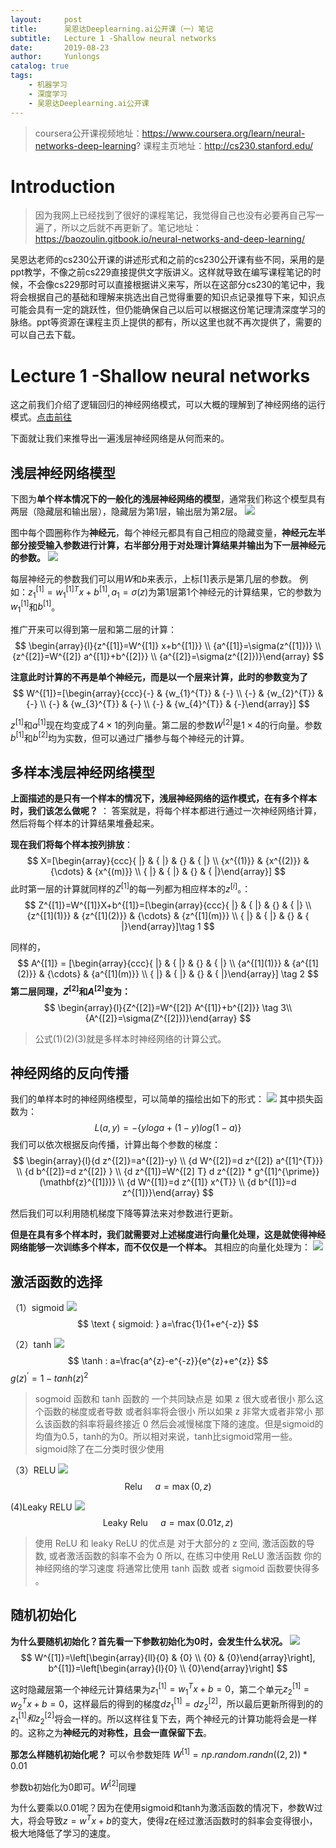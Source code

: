```yaml
---
layout:     post
title:      吴恩达Deeplearning.ai公开课（一）笔记
subtitle:   Lecture 1 -Shallow neural networks
date:       2019-08-23
author:     Yunlongs
catalog: true
tags:
    - 机器学习
    - 深度学习
    - 吴恩达Deeplearning.ai公开课
---
```


>coursera公开课视频地址：https://www.coursera.org/learn/neural-networks-deep-learning?
课程主页地址：http://cs230.stanford.edu/

# Introduction
>因为我网上已经找到了很好的课程笔记，我觉得自己也没有必要再自己写一遍了，所以之后就不再更新了。笔记地址：https://baozoulin.gitbook.io/neural-networks-and-deep-learning/

吴恩达老师的cs230公开课的讲述形式和之前的cs230公开课有些不同，采用的是ppt教学，不像之前cs229直接提供文字版讲义。这样就导致在编写课程笔记的时候，不会像cs229那时可以直接根据讲义来写，所以在这部分cs230的笔记中，我将会根据自己的基础和理解来挑选出自己觉得重要的知识点记录推导下来，知识点可能会具有一定的跳跃性，但仍能确保自己以后可以根据这份笔记理清深度学习的脉络。ppt等资源在课程主页上提供的都有，所以这里也就不再次提供了，需要的可以自己去下载。

# Lecture 1 -Shallow neural networks

这之前我们介绍了逻辑回归的神经网络模式，可以大概的理解到了神经网络的运行模式。[点击前往](2019-01-21-ML-NOTE-3.md##3.逻辑回归-神经网络模式)

下面就让我们来推导出一遍浅层神经网络是从何而来的。

## 浅层神经网络模型
下图为**单个样本情况下的一般化的浅层神经网络的模型**，通常我们称这个模型具有两层（隐藏层和输出层），隐藏层为第1层，输出层为第2层。
![](https://yunlongs-1253041399.cos.ap-chengdu.myqcloud.com/image/cs230/lecture-1/1.png)

图中每个圆圈称作为**神经元**，每个神经元都具有自己相应的隐藏变量，**神经元左半部分接受输入参数进行计算，右半部分用于对处理计算结果并输出为下一层神经元的参数。**
![](https://yunlongs-1253041399.cos.ap-chengdu.myqcloud.com/image/cs230/lecture-1/2.png)

每层神经元的参数我们可以用$W$和$b$来表示，上标$[1]$表示是第几层的参数。
例如：$z_1^{[1]}=w_1^{[1]T} x+b^{[1]},a_1 = \sigma (z)$为第1层第1个神经元的计算结果，它的参数为$w_1^{[1]}$和$b^{[1]}$。

推广开来可以得到第一层和第二层的计算：
$$
\begin{array}{l}{z^{[1]}=W^{[1]} x+b^{[1]}} \\ {a^{[1]}=\sigma(z^{[1]})} \\ {z^{[2]}=W^{[2]} a^{[1]}+b^{[2]}} \\ {a^{[2]}=\sigma(z^{[2]})}\end{array}
$$

**注意此时计算的不再是单个神经元，而是以一个层来计算，此时的参数变为了**
$$
W^{[1]}=[\begin{array}{ccc}{-} & {w_{1}^{T}} & {-} \\ {-} & {w_{2}^{T}} & {-} \\ {-} & {w_{3}^{T}} & {-} \\ {-} & {w_{4}^{T}} & {-}\end{array}]
$$

$z^{[1]}$和$a^{[1]}$现在均变成了$4 \times 1$的列向量。第二层的参数$W^{[2]}$是$1\times4$的行向量。参数$b^{[1]}$和$b^{[2]}$均为实数，但可以通过广播参与每个神经元的计算。

## 多样本浅层神经网络模型

**上面描述的是只有一个样本的情况下，浅层神经网络的运作模式，在有多个样本时，我们该怎么做呢？** ：
答案就是，将每个样本都进行通过一次神经网络计算，然后将每个样本的计算结果堆叠起来。

**现在我们将每个样本按列排放**：
$$
X=[\begin{array}{ccc}{ |} & { |} & {} & { |} \\ {x^{(1)}} & {x^{(2)}} & {\cdots} & {x^{(m)}} \\ { |} & { |} & {} & { |}\end{array}]
$$
此时第一层的计算就同样的$Z^{[1]}$的每一列都为相应样本的$z^{[i]}$。：
$$
Z^{[1]}=W^{[1]}X+b^{[1]}=[\begin{array}{ccc}{ |} & { |} & {} & { |} \\ {z^{[1](1)}} & {z^{[1](2)}} & {\cdots} & {z^{[1](m)}} \\ { |} & { |} & {} & { |}\end{array}]\tag 1
$$

同样的，
$$
A^{[1]} = [\begin{array}{ccc}{ |} & { |} & {} & { |} \\ {a^{[1](1)}} & {a^{[1](2)}} & {\cdots} & {a^{[1](m)}} \\ { |} & { |} & {} & { |}\end{array}] \tag 2
$$
**第二层同理，$Z^{[2]}$和$A^{[2]}$变为：**
$$
\begin{array}{l}{Z^{[2]}=W^{[2]} A^{[1]}+b^{[2]}} \tag 3\\ {A^{[2]}=\sigma(Z^{[2]})}\end{array}
$$

>公式(1)(2)(3)就是多样本时神经网络的计算公式。


## 神经网络的反向传播
我们的单样本时的神经网络模型，可以简单的描绘出如下的形式：
![](https://yunlongs-1253041399.cos.ap-chengdu.myqcloud.com/image/cs230/lecture-1/4.png)
其中损失函数为：
$$L(a,y)=-\lbrace yloga+(1-y)log(1-a) \rbrace $$
我们可以依次根据反向传播，计算出每个参数的梯度：
$$
\begin{array}{l}{d z^{[2]}=a^{[2]}-y} \\ {d W^{[2]}=d z^{[2]} a^{[1]^{T}}} \\ {d b^{[2]}=d z^{[2]} } \\ {d z^{[1]}=W^{[2] T} d z^{[2]} * g^{[1]^{\prime}}(\mathbf{z}^{[1]})} \\ {d W^{[1]}=d z^{[1]} x^{T}} \\ {d b^{[1]}=d z^{[1]}}\end{array}
$$

然后我们可以利用随机梯度下降等算法来对参数进行更新。

**但是在具有多个样本时，我们就需要对上述梯度进行向量化处理，这是就使得神经网络能够一次训练多个样本，而不仅仅是一个样本。**
其相应的向量化处理为：
![](https://yunlongs-1253041399.cos.ap-chengdu.myqcloud.com/image/cs230/lecture-1/6.png)

## 激活函数的选择
（1）sigmoid
![](https://yunlongs-1253041399.cos.ap-chengdu.myqcloud.com/image/cs230/lecture-1/7.png)$$
\text { sigmoid: } a=\frac{1}{1+e^{-z}}
$$

（2）tanh
![](https://yunlongs-1253041399.cos.ap-chengdu.myqcloud.com/image/cs230/lecture-1/8.png)
$$
\tanh : a=\frac{a^{z}-e^{-z}}{e^{z}+e^{z}}
$$
$g(z)^\prime = 1 - tanh(z)^2$
>sogmoid 函数和 tanh 函数的 一个共同缺点是 如果 z 很大或者很小 那么这个函数的梯度或者导数 或者斜率将会很小 所以如果 z 非常大或者非常小 那么该函数的斜率将最终接近 0 然后会减慢梯度下降的速度。但是sigmoid的均值为0.5，tanh的为0。所以相对来说，tanh比sigmoid常用一些。sigmoid除了在二分类时很少使用

（3）RELU
![](https://yunlongs-1253041399.cos.ap-chengdu.myqcloud.com/image/cs230/lecture-1/9.png)
$$
\text { Relu } \quad a=\max (0,z)
$$

(4)Leaky RELU
![](https://yunlongs-1253041399.cos.ap-chengdu.myqcloud.com/image/cs230/lecture-1/10.png)
$$
\text {Leaky Relu } \quad a=\max (0.01z,z)
$$
>使用 ReLU 和 leaky ReLU 的优点是 对于大部分的 z 空间, 激活函数的导数, 或者激活函数的斜率不会为 0 所以, 在练习中使用 ReLU 激活函数 你的神经网络的学习速度 将通常比使用 tanh 函数 或者 sigmoid 函数要快得多 。

## 随机初始化

**为什么要随机初始化？首先看一下参数初始化为0时，会发生什么状况。**
![](https://yunlongs-1253041399.cos.ap-chengdu.myqcloud.com/image/cs230/lecture-1/11.png)
$$
W^{[1]}=\left[\begin{array}{ll}{0} & {0} \\ {0} & {0}\end{array}\right],
b^{[1]}=\left[\begin{array}{l}{0} \\ {0}\end{array}\right]
$$

这时隐藏层第一个神经元计算结果为$z_1^{[1]} = w_1^Tx+b=0$，第二个单元$z_2^{[1]} = w_2^Tx+b=0$，这样最后的得到的梯度$dz_1^{[1]} = dz_2^{[2]}$，所以最后更新所得到的的$z_1^{[1]}和z_2^{[2]}$将会一样的。所以这样往复下去，两个神经元的计算功能将会是一样的。这称之为**神经元的对称性，且会一直保留下去**。

**那怎么样随机初始化呢？**
可以令参数矩阵
$W^{[1]} = np.random.randn((2,2))*0.01$

参数b初始化为0即可。$W^{[2]}$同理

为什么要乘以0.01呢？因为在使用sigmoid和tanh为激活函数的情况下，参数W过大，将会导致$z= w^Tx+b$的变大，使得z在经过激活函数时的斜率会变得很小，极大地降低了学习的速度。
